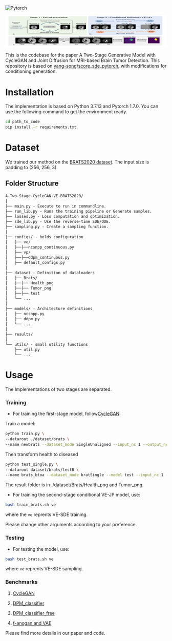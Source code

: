 ![Pytorch](https://img.shields.io/badge/Implemented%20in-Pytorch-red.svg)

![The model architecture](./img/fig11.png)

<!-- <center><b>The Model Struture</b></center><br/>
<center>Source: https://arxiv.org/abs/2011.02881</center>
<br/><br/> -->

This is the codebase for the paper A Two-Stage Generative Model with CycleGAN and Joint Diffusion for MRI-based Brain Tumor Detection. 
This repository is based on [yang-song/score_sde_pytorch](https://github.com/yang-song/score_sde_pytorch), with modifications for conditioning generation.


# Installation

The implementation is based on Python 3.7.13 and Pytorch 1.7.0. You can use the following command to get the environment ready.

```bash
cd path_to_code
pip install -r requirements.txt
```

# Dataset

We trained our method on the [BRATS2020 dataset](https://www.med.upenn.edu/cbica/brats2020/data.html). The input size is padding to (256, 256, 3).


## Folder Structure
  ```
  A-Two-Stage-CycleGAN-VE-BRATS2020/
  │
  ├── main.py - Execute to run in commandline.
  ├── run_lib.py - Runs the training pipeline or Generate samples.
  ├── losses.py - Loss computation and optimization.
  ├── sde_lib.py - Use the reverse-time SDE/ODE.
  ├── sampling.py - Create a sampling function.
  │
  ├── configs/ - holds configuration
  │   ├── ve/ 
  │   ├──├──ncsnpp_continuous.py
  │   ├── vp/ 
  │   ├──├──ddpm_continuous.py
  │   ├── default_configs.py
  │
  ├── dataset - Definition of dataloaders
  │   ├── Brats/
  │   ├──├── Health_png
  │   ├──├── Tumor_png
  │   ├──├── test
  │   └── ...
  │
  ├── models/ - Architecture definitions
  │   ├── ncsnpp.py
  │   ├── ddpm.py
  │   └── ...
  │
  ├── results/ 
  │  
  └── utils/ - small utility functions
      ├── util.py
      └── ...
  ```

# Usage

The Implementations of two stages are separated.


### Training

- For training the first-stage model, follow[CycleGAN](https://github.com/junyanz/pytorch-CycleGAN-and-pix2pix):

Train a model:

```bash
python train.py \
--dataroot ./dataset/brats \
--name newbrats --dataset_mode SingleUnaligned --input_nc 1 --output_nc 1 --model cycle_gan --display_id 1 
```

Then transform health to diseased
```bash
python test_single.py \
--dataroot dataset/brats/testB \
--name brats_btoa --dataset_mode bratSingle --model test --input_nc 1 --output_nc 1 --direction BtoA --epoch 30 --model_suffix _B --no_dropout 
```
The result folder is in ./dataset/Brats/Health_png and Tumor_png.

- For training the second-stage conditional VE-JP model, use:

```bash
bash train_brats.sh ve
```

where the `ve` reprents VE-SDE training.

Please change other arguments according to your preference.

### Testing

- For testing the model, use:

```bash
bash test_brats.sh ve
```

where `ve` reprents VE-SDE sampling.


### Benchmarks

1. [CycleGAN](https://github.com/junyanz/pytorch-CycleGAN-and-pix2pix)

2. [DPM_classifier](https://github.com/JuliaWolleb/diffusion-anomaly)

3. [DPM_classifier_free](https://github.com/vios-s/Diff-SCM)

4. [f-anogan and VAE](https://github.com/StefanDenn3r/Unsupervised_Anomaly_Detection_Brain_MRI)


Please find more details in our paper and code.